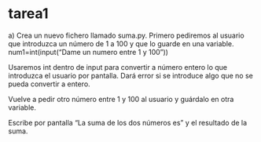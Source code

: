 # tarea1
a) Crea un nuevo fichero llamado suma.py.
Primero pediremos al usuario que introduzca un número de 1 a 100 y que lo guarde en
una variable.
num1=int(input(“Dame un numero entre 1 y 100”))

Usaremos int dentro de input para convertir a número entero lo que introduzca el usuario
por pantalla. Dará error si se introduce algo que no se pueda convertir a entero.

Vuelve a pedir otro número entre 1 y 100 al usuario y guárdalo en otra variable.

Escribe por pantalla “La suma de los dos números es” y el resultado de la suma.
